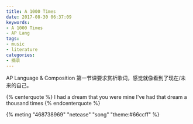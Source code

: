 ```yaml
---
title: A 1000 Times
date: 2017-08-30 06:37:09
keywords:
- A 1000 Times
- AP Lang
tags:
- music
- literature
categories:
- 摘录
---
```


AP Language & Composition 第一节课要求赏析歌词，感觉就像看到了现在/未来的自己。

{% centerquote %}
I had a dream that you were mine
I've had that dream a thousand times
{% endcenterquote %}

{% meting "468738969" "netease" "song" "theme:#66ccff" %}

<!--
{% aplayer "A 1000 Times" "Hamilton Leithauser & Rostam" https://audio-ssl.itunes.apple.com/apple-assets-us-std-000001/AudioPreview30/v4/12/71/8a/12718a43-882f-73db-a342-62c282f077b5/mzaf_2220230511207383840.plus.aac.ep.m4a
 "https://is4-ssl.mzstatic.com/image/thumb/Music60/v4/49/19/87/49198776-b362-8b86-d1ee-26f9e17af293/source/268x0w.jpg" %}
-->
